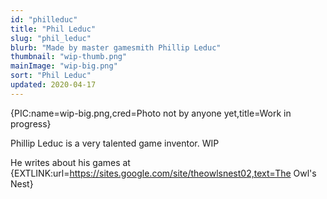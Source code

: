 ```yaml
---
id: "philleduc"
title: "Phil Leduc"
slug: "phil_leduc"
blurb: "Made by master gamesmith Phillip Leduc"
thumbnail: "wip-thumb.png"
mainImage: "wip-big.png"
sort: "Phil Leduc"
updated: 2020-04-17
---
```


{PIC:name=wip-big.png,cred=Photo not by anyone yet,title=Work in progress}

Phillip Leduc is a very talented game inventor. WIP

He writes about his games at {EXTLINK:url=https://sites.google.com/site/theowlsnest02,text=The Owl's Nest}
